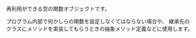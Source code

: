 再利用ができる空の関数オブジェクトです。
<div class="long">
プログラム内部で何かしらの関数を設定しなくてはならない場合や、 継承先のクラスにメソッドを実装してもらうときの抽象メソッド定義などに使用します。
